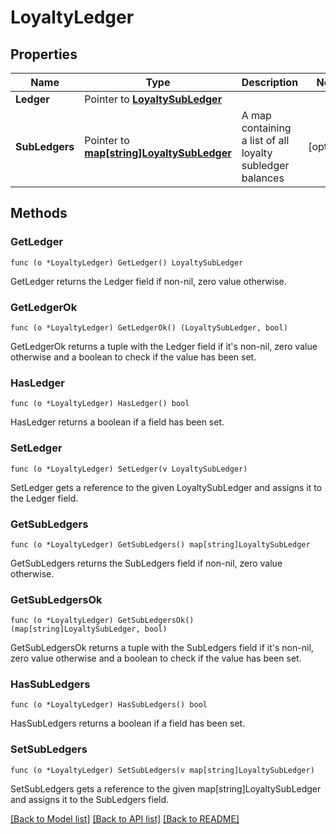 # LoyaltyLedger

## Properties

Name | Type | Description | Notes
------------ | ------------- | ------------- | -------------
**Ledger** | Pointer to [**LoyaltySubLedger**](LoyaltySubLedger.md) |  | 
**SubLedgers** | Pointer to [**map[string]LoyaltySubLedger**](LoyaltySubLedger.md) | A map containing a list of all loyalty subledger balances | [optional] 

## Methods

### GetLedger

`func (o *LoyaltyLedger) GetLedger() LoyaltySubLedger`

GetLedger returns the Ledger field if non-nil, zero value otherwise.

### GetLedgerOk

`func (o *LoyaltyLedger) GetLedgerOk() (LoyaltySubLedger, bool)`

GetLedgerOk returns a tuple with the Ledger field if it's non-nil, zero value otherwise
and a boolean to check if the value has been set.

### HasLedger

`func (o *LoyaltyLedger) HasLedger() bool`

HasLedger returns a boolean if a field has been set.

### SetLedger

`func (o *LoyaltyLedger) SetLedger(v LoyaltySubLedger)`

SetLedger gets a reference to the given LoyaltySubLedger and assigns it to the Ledger field.

### GetSubLedgers

`func (o *LoyaltyLedger) GetSubLedgers() map[string]LoyaltySubLedger`

GetSubLedgers returns the SubLedgers field if non-nil, zero value otherwise.

### GetSubLedgersOk

`func (o *LoyaltyLedger) GetSubLedgersOk() (map[string]LoyaltySubLedger, bool)`

GetSubLedgersOk returns a tuple with the SubLedgers field if it's non-nil, zero value otherwise
and a boolean to check if the value has been set.

### HasSubLedgers

`func (o *LoyaltyLedger) HasSubLedgers() bool`

HasSubLedgers returns a boolean if a field has been set.

### SetSubLedgers

`func (o *LoyaltyLedger) SetSubLedgers(v map[string]LoyaltySubLedger)`

SetSubLedgers gets a reference to the given map[string]LoyaltySubLedger and assigns it to the SubLedgers field.


[[Back to Model list]](../README.md#documentation-for-models) [[Back to API list]](../README.md#documentation-for-api-endpoints) [[Back to README]](../README.md)


